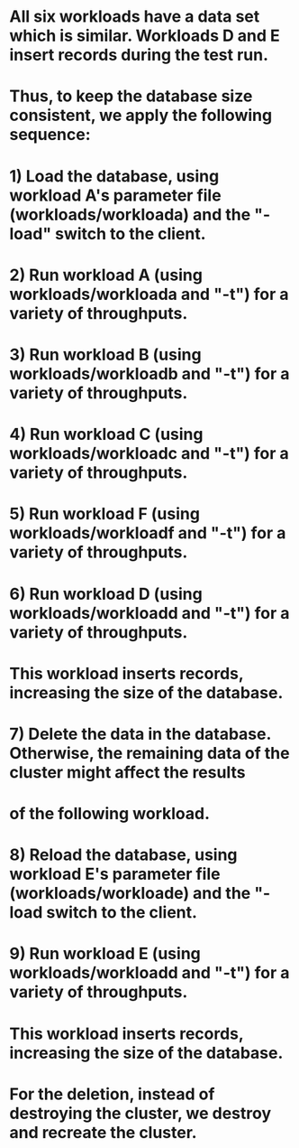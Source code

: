 # All six workloads have a data set which is similar. Workloads D and E insert records during the test run.

# Thus, to keep the database size consistent, we apply the following sequence:

#

# 1) Load the database, using workload A's parameter file (workloads/workloada) and the "-load" switch to the client.

# 2) Run workload A (using workloads/workloada and "-t") for a variety of throughputs.

# 3) Run workload B (using workloads/workloadb and "-t") for a variety of throughputs.

# 4) Run workload C (using workloads/workloadc and "-t") for a variety of throughputs.

# 5) Run workload F (using workloads/workloadf and "-t") for a variety of throughputs.

# 6) Run workload D (using workloads/workloadd and "-t") for a variety of throughputs.

# This workload inserts records, increasing the size of the database.

# 7) Delete the data in the database. Otherwise, the remaining data of the cluster might affect the results

# of the following workload.

# 8) Reload the database, using workload E's parameter file (workloads/workloade) and the "-load switch to the client.

# 9) Run workload E (using workloads/workloadd and "-t") for a variety of throughputs.

# This workload inserts records, increasing the size of the database.

#

# For the deletion, instead of destroying the cluster, we destroy and recreate the cluster.